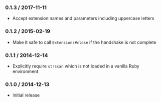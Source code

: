 ### 0.1.3 / 2017-11-11

- Accept extension names and parameters including uppercase letters

### 0.1.2 / 2015-02-19

- Make it safe to call `Extensions#close` if the handshake is not complete

### 0.1.1 / 2014-12-14

- Explicitly require `strscan` which is not loaded in a vanilla Ruby environment

### 0.1.0 / 2014-12-13

- Initial release
